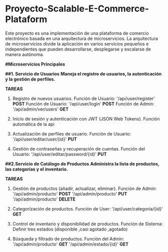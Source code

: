 # Proyecto-Scalable-E-Commerce-Plataform
Este proyecto es una implementación de una plataforma de comercio electrónico basada en una arquitectura de microservicios. 
La arquitectura de microservicios divide la aplicación en varios servicios pequeños e independientes que pueden desarrollarse, 
desplegarse y escalarse de manera autónoma.

**#Microservicios Principales**

**##1. Servicio de Usuarios**
**Maneja el registro de usuarios, la autenticación y la gestión de perfiles.**

**TAREAS**
1. Registro de nuevos usuarios.
Función de Usuario: '/api/user/register' **POST**
Función de Usuario: '/api/user/login' **POST**
Función de Admin: '/api/admin/ver/users' **GET**

2. Inicio de sesión y autenticación con JWT (JSON Web Tokens).
Función automática de la api

3. Actualización de perfiles de usuario.
Función de Usuario: '/api/user/editar/user/{id}' **PUT**

4. Gestión de contraseñas y recuperación de cuentas.
Función del Usuario: '/api/user/editar/password/{id}' **PUT**

**##2.Servicio de Catálogo de Productos**
**Administra la lista de productos, las categorías y el inventario.**


**TAREAS**
1. Gestión de productos (añadir, actualizar, eliminar).
Función de Admin: '/api/admin/producto' **POST**
                  '/api/admin/producto' **PUT**
                  '/api/admin/producto' **DELETE**

2. Categorización de productos.
Función de User: '/api/user/categoria/{id}' **GET**

3. Control de inventario y disponibilidad de productos.
Función de Sistema: 
Definir tres estados (disponible ,casi agotado ,agotado)

4. Búsqueda y filtrado de productos.
Función del Admin: '/api/admin/producto' **GET**
                   '/api/admin/estado/{id}' **GET**



